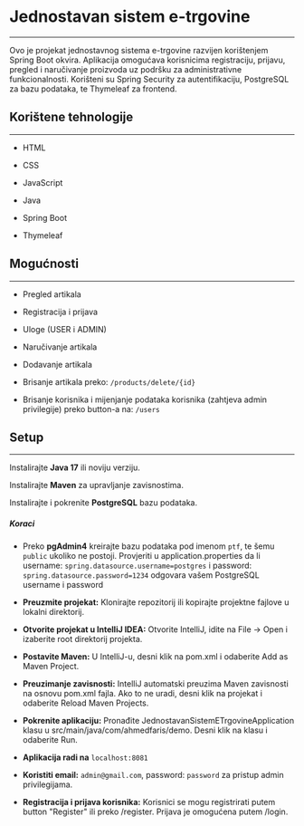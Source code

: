 <h1>Jednostavan sistem e-trgovine</h1>
<hr><p>Ovo je projekat jednostavnog sistema e-trgovine razvijen korištenjem Spring Boot okvira. Aplikacija omogućava korisnicima registraciju, prijavu, pregled i naručivanje proizvoda uz podršku za administrativne funkcionalnosti. Korišteni su Spring Security za autentifikaciju, PostgreSQL za bazu podataka, te Thymeleaf za frontend.</p>
<h2>Korištene tehnologije</h2>
<hr><ul>
<li>HTML</li>
</ul><ul>
<li>CSS</li>
</ul><ul>
<li>JavaScript</li>
</ul><ul>
<li>Java</li>
</ul><ul>
<li>Spring Boot</li>
</ul><ul>
<li>Thymeleaf</li>
</ul><h2>Mogućnosti</h2>
<hr><ul>
<li>Pregled artikala</li>
</ul><ul>
<li>Registracija i prijava</li>
</ul><ul>
<li>Uloge (USER i ADMIN)</li>
</ul><ul>
<li>Naručivanje artikala</li>
</ul><ul>
<li>Dodavanje artikala</li>
</ul>
<ul>
<li>Brisanje artikala preko: <code>/products/delete/{id}</code></li>
</ul>
<ul>
<li>Brisanje korisnika i mijenjanje podataka korisnika (zahtjeva admin privilegije) preko button-a na: <code>/users</code></li>
</ul>
<h2>Setup</h2>
<hr><p>Instalirajte <b> Java 17</b>  ili noviju verziju.</p>
<p>Instalirajte <b>Maven</b>  za upravljanje zavisnostima.</p>
<p>Instalirajte i pokrenite <b>PostgreSQL</b>  bazu podataka.</p><h5>Koraci</h5><ul>
<li>Preko <b>pgAdmin4</b>  kreirajte bazu podataka pod imenom <code>ptf</code>, te šemu <code>public</code> ukoliko ne postoji. Provjeriti u application.properties da li username: <code>spring.datasource.username=postgres</code> i password: <code>spring.datasource.password=1234</code> odgovara vašem PostgreSQL username i password</li>
</ul><ul>
<li><b>Preuzmite projekat:</b>  Klonirajte repozitorij ili kopirajte projektne fajlove u lokalni direktorij.</li>
</ul><ul>
<li><b>Otvorite projekat u IntelliJ IDEA:</b>   Otvorite IntelliJ, idite na File -&gt; Open i izaberite root direktorij projekta.</li>
</ul><ul>
<li><b>Postavite Maven:</b>   U IntelliJ-u, desni klik na pom.xml i odaberite Add as Maven Project.</li>
</ul><ul>
<li><b>Preuzimanje zavisnosti:</b>   IntelliJ automatski preuzima Maven zavisnosti na osnovu pom.xml fajla. Ako to ne uradi, desni klik na projekat i odaberite Reload Maven Projects.</li>
</ul><ul>
<li><b>Pokrenite aplikaciju:</b>  Pronađite JednostavanSistemETrgovineApplication klasu u src/main/java/com/ahmedfaris/demo. Desni klik na klasu i odaberite Run.</li>
</ul>
<ul>
  
<li><b>Aplikacija radi na</b>  <code>localhost:8081</code></li>
</ul>
<ul>
<li><b>Koristiti email:</b> <code>admin@gmail.com</code>, password: <code>password</code> za pristup admin privilegijama.</li>
</ul><ul>
<li><b>Registracija i prijava korisnika:</b>  Korisnici se mogu registrirati putem button "Register" ili preko /register. Prijava je omogućena putem /login.</li>
</ul>
